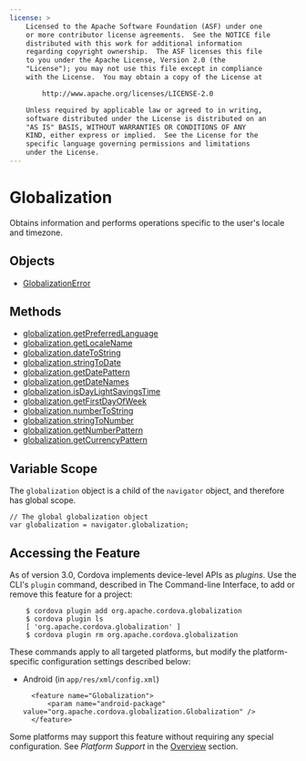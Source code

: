 ```yaml
---
license: >
    Licensed to the Apache Software Foundation (ASF) under one
    or more contributor license agreements.  See the NOTICE file
    distributed with this work for additional information
    regarding copyright ownership.  The ASF licenses this file
    to you under the Apache License, Version 2.0 (the
    "License"); you may not use this file except in compliance
    with the License.  You may obtain a copy of the License at

        http://www.apache.org/licenses/LICENSE-2.0

    Unless required by applicable law or agreed to in writing,
    software distributed under the License is distributed on an
    "AS IS" BASIS, WITHOUT WARRANTIES OR CONDITIONS OF ANY
    KIND, either express or implied.  See the License for the
    specific language governing permissions and limitations
    under the License.
---
```


# Globalization

Obtains information and performs operations specific to the user's
locale and timezone.

## Objects

- <a href="GlobalizationError/globalizationerror.html">GlobalizationError</a>

## Methods

- <a href="globalization.getPreferredLanguage.html">globalization.getPreferredLanguage</a>
- <a href="globalization.getLocaleName.html">globalization.getLocaleName</a>
- <a href="globalization.dateToString.html">globalization.dateToString</a>
- <a href="globalization.stringToDate.html">globalization.stringToDate</a>
- <a href="globalization.getDatePattern.html">globalization.getDatePattern</a>
- <a href="globalization.getDateNames.html">globalization.getDateNames</a>
- <a href="globalization.isDayLightSavingsTime.html">globalization.isDayLightSavingsTime</a>
- <a href="globalization.getFirstDayOfWeek.html">globalization.getFirstDayOfWeek</a>
- <a href="globalization.numberToString.html">globalization.numberToString</a>
- <a href="globalization.stringToNumber.html">globalization.stringToNumber</a>
- <a href="globalization.getNumberPattern.html">globalization.getNumberPattern</a>
- <a href="globalization.getCurrencyPattern.html">globalization.getCurrencyPattern</a>

## Variable Scope

The `globalization` object is a child of the `navigator` object, and
therefore has global scope.

    // The global globalization object
    var globalization = navigator.globalization;

## Accessing the Feature

As of version 3.0, Cordova implements device-level APIs as _plugins_.
Use the CLI's `plugin` command, described in The Command-line
Interface, to add or remove this feature for a project:

        $ cordova plugin add org.apache.cordova.globalization
        $ cordova plugin ls
        [ 'org.apache.cordova.globalization' ]
        $ cordova plugin rm org.apache.cordova.globalization

These commands apply to all targeted platforms, but modify the
platform-specific configuration settings described below:

* Android (in `app/res/xml/config.xml`)

        <feature name="Globalization">
            <param name="android-package" value="org.apache.cordova.globalization.Globalization" />
        </feature>

Some platforms may support this feature without requiring any special
configuration.  See _Platform Support_ in the <a href="../../guide/overview/index.html">Overview</a> section.
